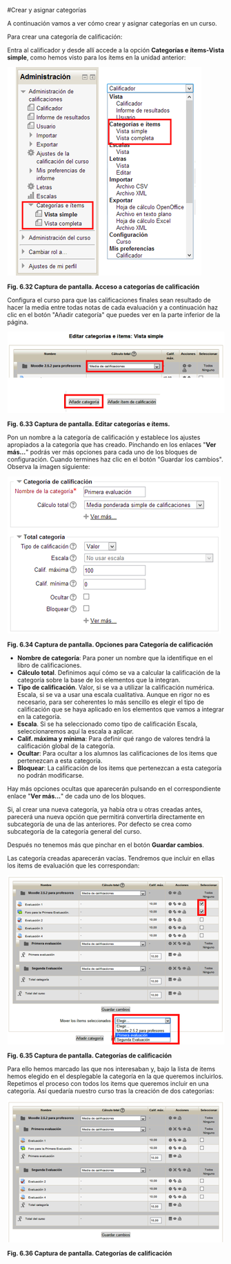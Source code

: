 #Crear y asignar categorías

A continuación vamos a ver cómo crear y asignar categorías en un curso. 

Para crear una categoría de calificación:

Entra al calificador y desde allí accede a la opción **Categorías e ítems-Vista simple**, como hemos visto para los ítems en la unidad anterior:


![](img/items-acceso.png)

**Fig. 6.32 Captura de pantalla. Acceso a categorías de calificación**

 

Configura el curso para que las calificaciones finales sean resultado de hacer la media entre todas notas de cada evaluación y a continuación haz clic en el botón "Añadir categoría" que puedes ver en la parte inferior de la página.


![](img/categorias-crear_nueva.png)

**Fig. 6.33 Captura de pantalla. Editar categorías e ítems.**

 

Pon un nombre a la categoría de calificación y establece los ajustes apropiados a la categoría que has creado. Pinchando en los enlaces "**Ver más...**" podrás ver más opciones para cada uno de los bloques de configuración. Cuando termines haz clic en el botón "Guardar los cambios". Observa la imagen siguiente: 


![](img/categorias-nueva_categoria.png)

**Fig. 6.34 Captura de pantalla. Opciones para Categoría de calificación**

 

- **Nombre de categoría**: Para poner un nombre que la identifique en el libro de calificaciones.
- **Cálculo total**. Definimos aquí cómo se va a calcular la calificación de la categoría sobre la base de los elementos que la integran.
- **Tipo de calificación**. Valor, si se va a utilizar la calificación numérica. Escala, si se va a usar una escala cualitativa. Aunque en rigor no es necesario, para ser coherentes lo más sencillo es elegir el tipo de calificación que se haya aplicado en los elementos que vamos a integrar en la categoría.
- **Escala**. Si se ha seleccionado como tipo de calificación Escala, seleccionaremos aquí la escala a aplicar.
- **Calif. máxima y mínima**: Para definir qué rango de valores tendrá la calificación global de la categoría.
- **Ocultar**: Para ocultar a los alumnos las calificaciones de los items que pertenezcan a esta categoría.
- **Bloquear**: La calificación de los items que pertenezcan a esta categoría no podrán modificarse.

Hay más opciones ocultas que aparecerán pulsando en el correspondiente enlace "**Ver más...**" de cada uno de los bloques.

Si, al crear una nueva categoría, ya había otra u otras creadas antes, parecerá una nueva opción que permitirá convertirla directamente en subcategoría de una de las anteriores. Por defecto se crea como subcategoría de la categoría general del curso.

Después no tenemos más que pinchar en el botón **Guardar cambios**.

Las categoría creadas aparecerán vacías. Tendremos que incluir en ellas los items de evaluación que les correspondan:


![](img/categorias-incluir_items_en_categoria.png)

**Fig. 6.35 Captura de pantalla. Categorías de calificación**

 

Para ello hemos marcado las que nos interesaban y, bajo la lista de items hemos elegido en el desplegable la categoría en la que queremos incluirlos. Repetimos el proceso con todos los items que queremos incluir en una categoría. Así quedaría nuestro curso tras la creación de dos categorías:


![](img/categorias-items_organizados.png)

**Fig. 6.36 Captura de pantalla. Categorías de calificación**